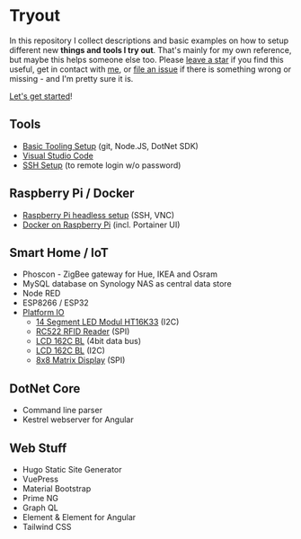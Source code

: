 # Tryout

In this repository I collect descriptions and basic examples on how to setup different new **things and tools I try out**.
That's mainly for my own reference, but maybe this helps someone else too.
Please [leave a star](https://github.com/ramdacxp/Tryout/stargazers) if you find this useful, get in contact with [me](https://github.com/ramdacxp), or [file an issue](https://github.com/ramdacxp/Tryout/issues/new) if there is something wrong or missing - and I'm pretty sure it is.

[Let's get started](GettingStarted.md)!

## Tools

* [Basic Tooling Setup](tools/BasicToolingSetup.md) (git, Node.JS, DotNet SDK)
* [Visual Studio Code](tools/VisualStudioCode.md)
* [SSH Setup](tools/SshSetup.md) (to remote login w/o password)

## Raspberry Pi / Docker

* [Raspberry Pi headless setup](raspberry/Headless.md) (SSH, VNC)
* [Docker on Raspberry Pi](raspberry/Docker.md) (incl. Portainer UI)

## Smart Home / IoT

* Phoscon - ZigBee gateway for Hue, IKEA and Osram
* MySQL database on Synology NAS as central data store
* Node RED
* ESP8266 / ESP32
* [Platform IO](iot/platform-io/README.md)
  * [14 Segment LED Modul HT16K33](iot/platform-io/14-segment/README.md) (I2C)
  * [RC522 RFID Reader](iot/platform-io/rfid/README.md) (SPI)
  * [LCD 162C BL](iot/platform-io/lcd/README.md) (4bit data bus)
  * [LCD 162C BL](iot/platform-io/lcd-i2c/README.md) (I2C)
  * [8x8 Matrix Display](iot/platform-io/matrix/README.md) (SPI)

## DotNet Core

* Command line parser
* Kestrel webserver for Angular

## Web Stuff

* Hugo Static Site Generator
* VuePress
* Material Bootstrap
* Prime NG
* Graph QL
* Element & Element for Angular
* Tailwind CSS
